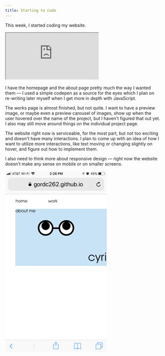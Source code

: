 ```yaml
---
title: Starting to Code
---
```


This week, I started coding my website.

<iframe src="https://gordc262.github.io/portfolio/index.html"></iframe>

I have the homepage and the about page pretty much the way I wanted them — I used a simple codepen as a source for the eyes which I plan on re-writing later myself when I get more in depth with JavaScript. 

The works page is almost finished, but not quite. I want to have a preview image, or maybe even a preview carousel of images, show up when the user hovered over the name of the project, but I haven't figured that out yet. I also may still move around things on the individual project page.

The website right now is serviceable, for the most part, but not too exciting and doesn't have many interactions. I plan to come up with an idea of how I want to utilize more interactions, like text moving or changing slightly on hover, and figure out how to implement them. 

I also need to think more about responsive design — right now the website doesn't make any sense on mobile or on smaller screens.

<img src="assets/screenshot.png">
